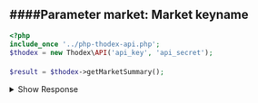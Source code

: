 ####Parameter
    market: Market keyname            
---
```php
<?php
include_once '../php-thodex-api.php';
$thodex = new Thodex\API('api_key', 'api_secret');
```

####
```php
$result = $thodex->getMarketSummary();
```

<details>
 <summary>Show Response</summary>

    stdClass Object
    (
        [error] => 
        [result] => Array
            (
                [0] => stdClass Object
                    (
                        [name] => BTCTRY
                        [ask_count] => 321
                        [ask_amount] => 57.543172
                        [bid_count] => 660
                        [bid_amount] => 3461.146019
                    )
    
                [1] => stdClass Object
                    (
                        [name] => ETHTRY
                        [ask_count] => 319
                        [ask_amount] => 780.13881
                        [bid_count] => 312
                        [bid_amount] => 4807.26333
                    )
    
                [2] => stdClass Object
                    (
                        [name] => LTCTRY
                        [ask_count] => 448
                        [ask_amount] => 4833.41879
                        [bid_count] => 543
                        [bid_amount] => 2488.05534
                    )
                ....
            )
    
    )
</details>
